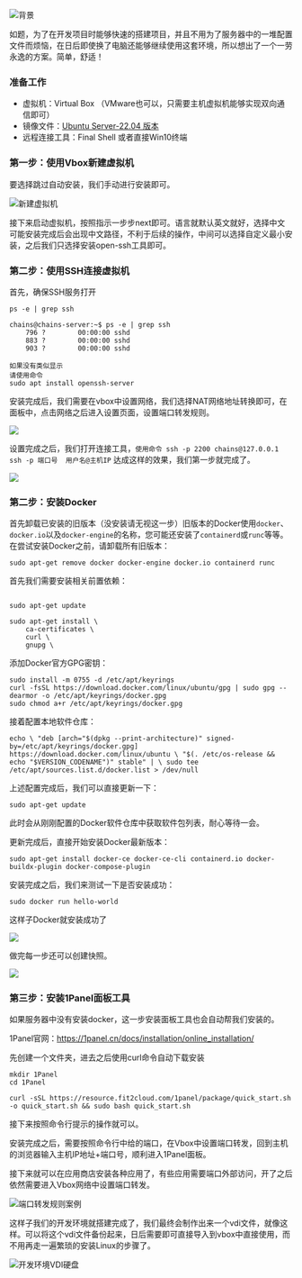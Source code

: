 
![背景](https://image.itbaima.cn/markdown/2022/10/08/ZsKlOvz5xmXSutw.png)


如题，为了在开发项目时能够快速的搭建项目，并且不用为了服务器中的一堆配置文件而烦恼，在日后即使换了电脑还能够继续使用这套环境，所以想出了一个一劳永逸的方案。简单，舒适！

### 准备工作

- 虚拟机：Virtual Box （VMware也可以，只需要主机虚拟机能够实现双向通信即可）
- 镜像文件：[Ubuntu Server-22.04 版本](https://cn.ubuntu.com/download/server/step1)
- 远程连接工具：Final Shell 或者直接Win10终端


### 第一步：使用Vbox新建虚拟机

要选择跳过自动安装，我们手动进行安装即可。

![新建虚拟机](upload/Pasted%20image%2020240429112431.png)

接下来启动虚拟机，按照指示一步步next即可。语言就默认英文就好，选择中文可能安装完成后会出现中文路径，不利于后续的操作，中间可以选择自定义最小安装，之后我们只选择安装open-ssh工具即可。

### 第二步：使用SSH连接虚拟机

首先，确保SSH服务打开

```shell
ps -e | grep ssh

chains@chains-server:~$ ps -e | grep ssh
    796 ?        00:00:00 sshd
    883 ?        00:00:00 sshd
    903 ?        00:00:00 sshd

如果没有类似显示
请使用命令
sudo apt install openssh-server
```

安装完成后，我们需要在vbox中设置网络，我们选择NAT网络地址转换即可，在面板中，点击网络之后进入设置页面，设置端口转发规则。

![](upload/Pasted%20image%2020240429113325.png)

设置完成之后，我们打开连接工具，`使用命令 ssh -p 2200 chains@127.0.0.1   ssh -p 端口号  用户名@主机IP`    达成这样的效果，我们第一步就完成了。

![](upload/Pasted%20image%2020240429113547.png)


### 第二步：安装Docker

首先卸载已安装的旧版本（没安装请无视这一步）旧版本的Docker使用`docker`、`docker.io`以及`docker-engine`的名称，您可能还安装了`containerd`或`runc`等等。在尝试安装Docker之前，请卸载所有旧版本：

```shell
sudo apt-get remove docker docker-engine docker.io containerd runc
```

首先我们需要安装相关前置依赖：

```

sudo apt-get update 

sudo apt-get install \ 
	ca-certificates \ 
	curl \ 
	gnupg \ 

```

添加Docker官方GPG密钥：

```shell
sudo install -m 0755 -d /etc/apt/keyrings 
curl -fsSL https://download.docker.com/linux/ubuntu/gpg | sudo gpg --dearmor -o /etc/apt/keyrings/docker.gpg 
sudo chmod a+r /etc/apt/keyrings/docker.gpg
```


接着配置本地软件仓库：

```shell
echo \ "deb [arch="$(dpkg --print-architecture)" signed-by=/etc/apt/keyrings/docker.gpg] https://download.docker.com/linux/ubuntu \ "$(. /etc/os-release && echo "$VERSION_CODENAME")" stable" | \ sudo tee /etc/apt/sources.list.d/docker.list > /dev/null

```

上述配置完成后，我们可以直接更新一下：

```
sudo apt-get update
```

此时会从刚刚配置的Docker软件仓库中获取软件包列表，耐心等待一会。

更新完成后，直接开始安装Docker最新版本：

```shell
sudo apt-get install docker-ce docker-ce-cli containerd.io docker-buildx-plugin docker-compose-plugin
```

安装完成之后，我们来测试一下是否安装成功：

```shell
sudo docker run hello-world
```

这样子Docker就安装成功了

![](upload/Pasted%20image%2020240429141746.png)


做完每一步还可以创建快照。

![](upload/Pasted%20image%2020240429141851.png)


### 第三步：安装1Panel面板工具

如果服务器中没有安装docker，这一步安装面板工具也会自动帮我们安装的。

1Panel官网：https://1panel.cn/docs/installation/online_installation/

先创建一个文件夹，进去之后使用curl命令自动下载安装

```shell
mkdir 1Panel
cd 1Panel

curl -sSL https://resource.fit2cloud.com/1panel/package/quick_start.sh -o quick_start.sh && sudo bash quick_start.sh

```

接下来按照命令行提示的操作就可以。

安装完成之后，需要按照命令行中给的端口，在Vbox中设置端口转发，回到主机的浏览器输入主机IP地址+端口号，顺利进入1Panel面板。

接下来就可以在应用商店安装各种应用了，有些应用需要端口外部访问，开了之后依然需要进入Vbox网络中设置端口转发。


![端口转发规则案例](upload/Pasted%20image%2020240503130805.png)


这样子我们的开发环境就搭建完成了，我们最终会制作出来一个vdi文件，就像这样。可以将这个vdi文件备份起来，日后需要即可直接导入到vbox中直接使用，而不用再走一遍繁琐的安装Linux的步骤了。


![开发环境VDI硬盘](upload/Pasted%20image%2020240503130933.png)

